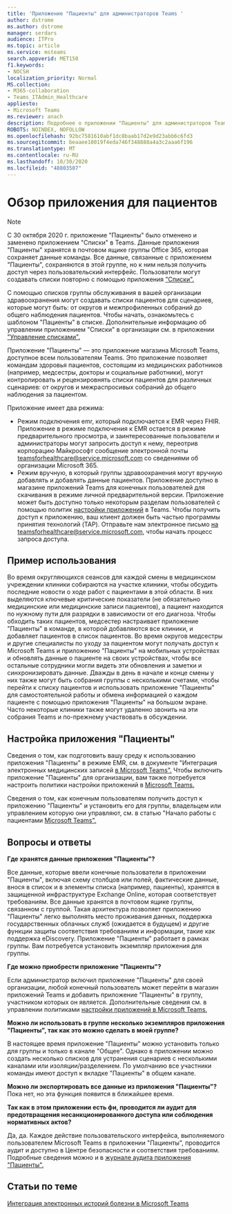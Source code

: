 ```yaml
---
title: 'Приложение "Пациенты" для администраторов Teams '
author: dstrome
ms.author: dstrome
manager: serdars
audience: ITPro
ms.topic: article
ms.service: msteams
search.appverid: MET150
f1.keywords:
- NOCSH
localization_priority: Normal
MS.collection:
- M365-collaboration
- Teams_ITAdmin_Healthcare
appliesto:
- Microsoft Teams
ms.reviewer: anach
description: Подробнее о приложении "Пациенты" для администраторов Teams
ROBOTS: NOINDEX, NOFOLLOW
ms.openlocfilehash: 92bc7581610abf1dc8baab17d2e9d23abb6c6fd3
ms.sourcegitcommit: beaaee10019f4eda746f348888a4a3c2aaa6f196
ms.translationtype: MT
ms.contentlocale: ru-RU
ms.lasthandoff: 10/30/2020
ms.locfileid: "48803507"
---
```

# <a name="patients-app-overview"></a>Обзор приложения для пациентов

> [!NOTE]
> С 30 октября 2020 г. приложение "Пациенты" [](https://support.microsoft.com/office/get-started-with-lists-in-teams-c971e46b-b36c-491b-9c35-efeddd0297db) было отменено и заменено приложением "Списки" в Teams. Данные приложения "Пациенты" хранятся в почтовом ящике группы Office 365, которая сохраняет данные команды. Все данные, связанные с приложением "Пациенты", сохраняются в этой группе, но к ним нельзя получить доступ через пользовательский интерфейс. Пользователи могут создавать списки повторно с помощью приложения ["Списки".](https://support.microsoft.com/office/get-started-with-lists-in-teams-c971e46b-b36c-491b-9c35-efeddd0297db)
>
>С помощью списков группы обслуживания в вашей организации здравоохранения могут создавать списки пациентов для сценариев, которые могут быть: от округов и межпрофиленных собраний до общего наблюдения пациентов. Чтобы начать, ознакомьтесь с шаблоном "Пациенты" в списке. Дополнительные информацию об управлении приложением "Списки" в организации см. в приложении ["Управление списками".](../../manage-lists-app.md)

Приложение "Пациенты" — это приложение магазина Microsoft Teams, доступное всем пользователям Teams. Это приложение позволяет командам здоровья пациентов, состоящим из медицинских работников (например, медсестры, докторы и социальные работники), могут контролировать и рецензировнять списки пациентов для различных сценариев: от округов и межраспросивых собраний до общего наблюдения за пациентом.

Приложение имеет два режима:

- Режим подключения emr, который подключается к EMR через FHIR. Приложение в режиме подключения к EMR остается в режиме предварительного просмотра, и [](mailto:teamsforhealthcare@service.microsoft.com) заинтересованные пользователи и администраторы могут запросить доступ к нему, переотрив корпорацию Майкрософт сообщение электронной почты teamsforhealthcare@service.microsoft.com со сведениями об организации Microsoft 365.
- Режим вручную, в который группы здравоохранения могут вручную добавлять и добавлять данные пациентов. Приложение доступно в магазине приложений Teams для конечных пользователей для скачивания в режиме личной предварительной версии. Приложение может быть доступно только некоторым разделам пользователей с помощью политик [настройки приложений](../../teams-app-setup-policies.md) в Teams. Чтобы получить доступ к приложению, ваш клиент должен быть частью программы принятия технологий (TAP). Отправьте нам электронное письмо [на](mailto:teamsforhealthcare@service.microsoft.com) teamsforhealthcare@service.microsoft.com, чтобы начать процесс запроса доступа.

## <a name="usage-example"></a>Пример использования

Во время округляющихся сеансов для каждой смены в медицинском учреждении клиники собираются на участке клиники, чтобы обсудить последние новости о ходе работ с пациентами в этой области.  В них выделяются ключевые критические показатели (не обязательно медицинские или медицинские записи пациентов), а пациент находится по нужному пути для разрядки в зависимости от его диагноза. Чтобы обходить таких пациентов, медсестер настраивает приложение "Пациенты" в команде, в которой добавляются все клиники, и добавляет пациентов в список пациентов. Во время округов медсестры и другие специалисты по уходу за пациентом могут получать доступ к Microsoft Teams и приложению "Пациенты" на мобильных устройствах и обновлять данные о пациенте на своих устройствах, чтобы все остальные сотрудники могли видеть эти обновления и заметки и синхронизировать данные. Дважды в день в начале и конце смены у них также могут быть собрания группы с несколькими счетами, чтобы перейти к списку пациентов и использовать приложение "Пациенты" для самостоятельной работы и обмена информацией о каждом пациенте с помощью приложения "Пациенты" на большом экране. Часто некоторые клиники также могут удаленно звонить на эти собрания Teams и по-прежнему участвовать в обсуждении.

## <a name="configure-patients-app"></a>Настройка приложения "Пациенты"

Сведения о том, как подготовить вашу среду к использованию приложения "Пациенты" в режиме EMR, см. в документе "Интеграция электронных медицинских записей [в Microsoft Teams".](patients-app.md) Чтобы включить приложение "Пациенты" для организации, вам также потребуется настроить политики настройки приложений в [Microsoft Teams.](../../teams-app-setup-policies.md)

Сведения о том, как конечным пользователям получить доступ к приложению "Пациенты" и установить его для группы, владельцем или управлением которую они управляют, см. в статью "Начало работы с пациентами [Microsoft Teams".](https://support.office.com/article/get-started-with-microsoft-teams-patients-aa7daebe-706a-4a65-8ce9-b9b79233f393)

<!-- add link out to client doc, doesn't seem to be available yet, Grant is finalizing -->

## <a name="frequently-asked-questions-faq"></a>Вопросы и ответы

**Где хранятся данные приложения "Пациенты"?**

Все данные, которые ввели конечные пользователи в приложении "Пациенты", включая схему столбцов или полей, фактические данные, внося в список и в элементы списка (например, пациенты), хранятся в защищенной инфраструктуре Exchange Online, которая соответствует требованиям. Все данные хранятся в почтовом ящике группы, связанном с группой. Такая архитектура позволяет приложению "Пациенты" легко выполнять место проживания данных, поддержка государственных облачных служб (ожидается в будущем) и другие функции защиты соответствия требованиям и информации, такие как поддержка eDiscovery. Приложение "Пациенты" работает в рамках группы. Вам потребуется установить экземпляр приложения для группы.

<!-- add link to eDiscovery article for the Patients app, Mark Johnson will finalize soon -->

**Где можно приобрести приложение "Пациенты"?**

Если администратор включил приложение "Пациенты" для своей организации, любой конечный пользователь может перейти в магазин приложений Teams и добавить приложение "Пациенты" в группу, участником которых он является. Дополнительные сведения см. в управлении политиками [настройки приложений в Microsoft Teams.](../../teams-app-setup-policies.md)

**Можно ли использовать в группе несколько экземпляров приложения "Пациенты", так как это можно сделать в моей группе?**

В настоящее время приложение "Пациенты" можно установить только для группы и только в канале "Общее". Однако в приложении можно создать несколько списков для устранения сценариев с несколькими каналами или изоляции/разделением. По умолчанию все участники команды имеют доступ к вкладке "Пациенты" в общем канале. 

**Можно ли экспортировать все данные из приложения "Пациенты"?**
Пока нет, но эта функция появится в ближайшее время. 

**Так как в этом приложении есть фи, проводится ли аудит для предотвращения несанкционированного доступа или соблюдения нормативных актов?**

Да, да. Каждое действие пользовательского интерфейса, выполняемого пользователем Microsoft Teams в приложении "Пациенты", проводится аудит и доступно в Центре безопасности и соответствия требованиям. Подробные сведения можно и в [журнале аудита приложения "Пациенты".](patients-audit.md)

## <a name="related-topics"></a>Статьи по теме

[Интеграция электронных историй болезни в Microsoft Teams](patients-app.md)
